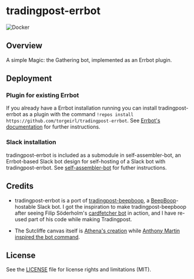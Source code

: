 tradingpost-errbot
=============

![Docker](https://github.com/torgeirl/tradingpost-errbot/workflows/Docker/badge.svg)

## Overview
A simple Magic: the Gathering bot, implemented as an Errbot plugin.

## Deployment 
### Plugin for existing Errbot
If you already have a Errbot installation running you can install tradingpost-errbot as a plugin with the command `!repos install https://github.com/torgeirl/tradingpost-errbot`. See [Errbot's documentation](http://errbot.io/en/latest/user_guide/administration.html) for further instructions.

### Slack installation
tradingpost-errbot is included as a submodule in self-assembler-bot, an Errbot-based Slack bot design for self-hosting of a Slack bot with tradingpost-errbot. See [self-assembler-bot](https://github.com/torgeirl/self-assembler-bot) for futher instructions.

## Credits
  - tradingpost-errbot is a port of [tradingpost-beepboop](https://github.com/torgeirl/tradingpost-beepboop), a [BeepBoop](https://beepboophq.com/docs/article/overview)-hostable Slack bot. I got the inspiration to make tradingpost-beepboop after seeing Filip Söderholm's [cardfetcher bot](https://github.com/fiso/cardfetcher) in action, and I have re-used part of his code while making Tradingpost.

  - The Sutcliffe canvas itself is [Athena's creation](https://twitter.com/_Elantris_/status/1103775781543530496) while [Anthony Martin inspired the bot command](https://twitter.com/Martony101/status/1103858795371851777).

## License
See the [LICENSE](LICENSE.md) file for license rights and limitations (MIT).
